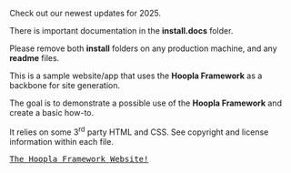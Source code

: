 Check out our newest updates for 2025.

There is important documentation in the **install.docs** folder.

Please remove both **install** folders on any production machine, and any **readme** files.

This is a sample website/app that uses the **Hoopla Framework** as a backbone for site generation.

The goal is to demonstrate a possible use of the **Hoopla Framework** and create a basic how-to.

It relies on some 3<sup>rd</sup> party HTML and CSS.  See copyright and license information within each file.

<pre><a href="https://www.hooplaframework.com">The Hoopla Framework Website!</a></pre>

